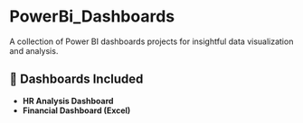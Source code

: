# PowerBi_Dashboards

A collection of Power BI dashboards projects for insightful data visualization and analysis.

## 🔹 Dashboards Included

- **HR Analysis Dashboard**
- **Financial Dashboard (Excel)**

